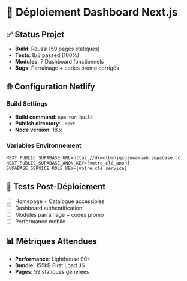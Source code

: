 # 🚀 Déploiement Dashboard Next.js

## ✅ Status Projet
- **Build**: Réussi (59 pages statiques)
- **Tests**: 8/8 passed (100%)
- **Modules**: 7 Dashboard fonctionnels
- **Bugs**: Parrainage + codes promo corrigés

## 🌐 Configuration Netlify

### Build Settings
- **Build command**: `npm run build`
- **Publish directory**: `.next`
- **Node version**: 18.x

### Variables Environnement
```
NEXT_PUBLIC_SUPABASE_URL=https://dxwolbmhjqsgznwamuab.supabase.co
NEXT_PUBLIC_SUPABASE_ANON_KEY=[votre_clé_anon]
SUPABASE_SERVICE_ROLE_KEY=[votre_clé_service]
```

## 🧪 Tests Post-Déploiement
- [ ] Homepage + Catalogue accessibles
- [ ] Dashboard authentification
- [ ] Modules parrainage + codes promo
- [ ] Performance mobile

## 📊 Métriques Attendues
- **Performance**: Lighthouse 90+
- **Bundle**: 155kB First Load JS
- **Pages**: 59 statiques générées
